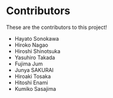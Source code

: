 # Contributors

These are the contributors to this project!

- Hayato Sonokawa
- Hiroko Nagao
- Hiroshi Shinotsuka
- Yasuhiro Takada
- Fujima Jum
- Junya SAKURAI
- Hiroaki Tosaka
- Hitoshi Enami
- Kumiko Sasajima
